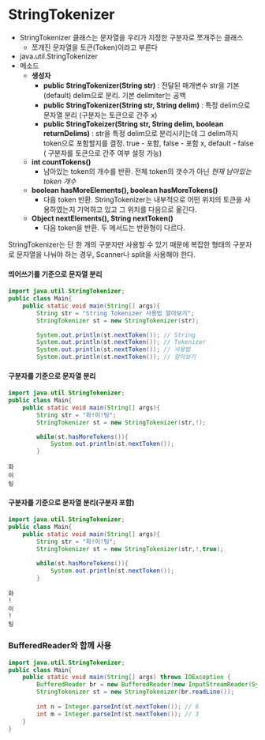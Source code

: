 # StringTokenizer

- StringTokenizer 클래스는 문자열을 우리가 지정한 구분자로 쪼개주는 클래스
	- 쪼개진 문자열을 토큰(Token)이라고 부른다
- java.util.StringTokenizer
- 메소드
	- **생성자**
		- **public StringTokenizer(String str)** : 전달된 매개변수 str을 기본(default) delim으로 분리. 기본 delimiter는 공백
		- **public StringTokenizer(String str, String delim)** : 특정 delim으로 문자열 분리 (구분자는 토큰으로 간주 x)
		- **public StringTokeizer(String str, String delim, boolean returnDelims)** : str을 특정 delim으로 분리시키는데 그 delim까지 token으로 포함할지를 결정. true - 포함, false - 포함 x, default - false ( 구분자를 토큰으로 간주 여부 설정 가능)
	- **int countTokens()**
		- 남아있는 token의 개수를 반환. 전체 token의 갯수가 아닌 *현재 남아있는 token 개수*
	- **boolean hasMoreElements(), boolean hasMoreTokens()**
		- 다음 token 반환. StringTokenizer는 내부적으로 어떤 위치의 토큰을 사용하였는지 기억하고 있고 그 위치를 다음으로 옮긴다. 
	- **Object nextElements(), String nextToken()**
		- 다음 token을 반환. 두 메서드는 반환형이 다르다.

StringTokenizer는 단 한 개의 구분자만 사용할 수 있기 때문에 복잡한 형태의 구분자로 문자열을 나눠야 하는 경우, Scanner나 split을 사용해야 한다.



#### 띄어쓰기를 기준으로 문자열 분리
```java
import java.util.StringTokenizer;
public class Main{
	public static void main(String[] args){
		String str = "String Tokenizer 사용법 알아보기";
		StringTokenizer st = new StringTokenizer(str);

		System.out.println(st.nextToken()); // String
		System.out.println(st.nextToken()); // Tokenizer
		System.out.println(st.nextToken()); // 사용법
		System.out.println(st.nextToken()); // 알아보기
```


#### 구분자를 기준으로 문자열 분리
```java
import java.util.StringTokenizer;
public class Main{
	public static void main(String[] args){
		String str = "화!이!팅";
		StringTokenizer st = new StringTokenizer(str,!);

		while(st.hasMoreTokens()){
			System.out.println(st.nextToken());
		}
```
```
화
이
팅
```


#### 구분자를 기준으로 문자열 분리(구분자 포함)
```java
import java.util.StringTokenizer;
public class Main{
	public static void main(String[] args){
		String str = "화!이!팅";
		StringTokenizer st = new StringTokenizer(str,!,true);

		while(st.hasMoreTokens()){
			System.out.println(st.nextToken());
		}
```
```
화
!
이
!
팅
```


### BufferedReader와 함께 사용
```java
import java.util.StringTokenizer;
public class Main{
	public static void main(String[] args) throws IOException {
		BufferedReader br = new BufferedReader(new InputStreamReader(System.in)); // 6 3
		StringTokenizer st = new StringTokenizer(br.readLine());
		
		int n = Integer.parseInt(st.nextToken()); // 6
		int m = Integer.parseInt(st.nextToken()); // 3
	}
}
```
